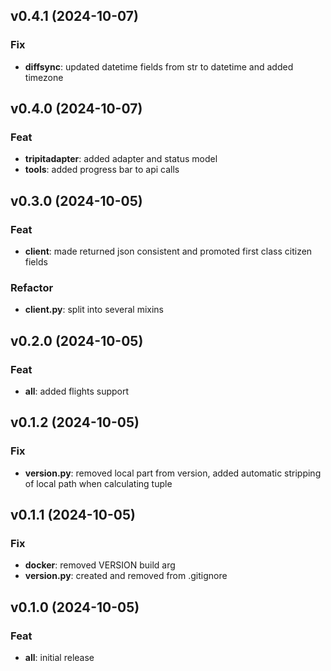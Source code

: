 ## v0.4.1 (2024-10-07)

### Fix

- **diffsync**: updated datetime fields from str to datetime and added timezone

## v0.4.0 (2024-10-07)

### Feat

- **tripitadapter**: added adapter and status model
- **tools**: added progress bar to api calls

## v0.3.0 (2024-10-05)

### Feat

- **client**: made returned json consistent and promoted first class citizen fields

### Refactor

- **client.py**: split into several mixins

## v0.2.0 (2024-10-05)

### Feat

- **all**: added flights support

## v0.1.2 (2024-10-05)

### Fix

- **__version__.py**: removed local part from version, added automatic stripping of local path when calculating tuple

## v0.1.1 (2024-10-05)

### Fix

- **docker**: removed VERSION build arg
- **__version__.py**: created and removed from .gitignore

## v0.1.0 (2024-10-05)

### Feat

- **all**: initial release
